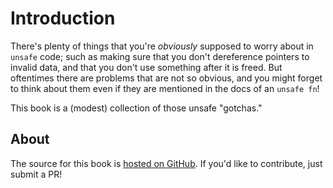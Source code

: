 # Introduction

There's plenty of things that you're *obviously* supposed to worry about in `unsafe` code; such as making sure that you don't dereference pointers to invalid data, and that you don't use something after it is freed. But oftentimes there are problems that are not so obvious, and you might forget to think about them even if they are mentioned in the docs of an `unsafe fn`!

This book is a (modest) collection of those unsafe "gotchas."

## About

The source for this book is [hosted on GitHub](https://github.com/exphp-share/unsafe-gotchas). If you'd like to contribute, just submit a PR!
